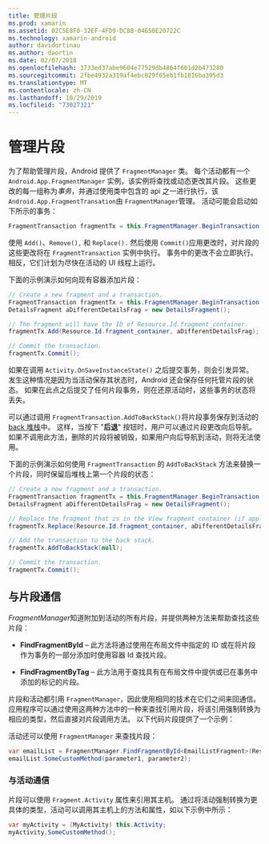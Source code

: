 ```yaml
---
title: 管理片段
ms.prod: xamarin
ms.assetid: 02C5E8F0-32EF-4FD9-DC8B-04650E20722C
ms.technology: xamarin-android
author: davidortinau
ms.author: daortin
ms.date: 02/07/2018
ms.openlocfilehash: 3733ed37abe9604e77529db4864f601d2b473280
ms.sourcegitcommit: 2fbe4932a319af4ebc829f65eb1fb1816ba305d3
ms.translationtype: MT
ms.contentlocale: zh-CN
ms.lasthandoff: 10/29/2019
ms.locfileid: "73027321"
---
```

# <a name="managing-fragments"></a>管理片段

为了帮助管理片段，Android 提供了 `FragmentManager` 类。 每个活动都有一个 `Android.App.FragmentManager` 实例，该实例将查找或动态更改其片段。 这些更改的每一组称为*事务*，并通过使用类中包含的 api 之一进行执行，该 `Android.App.FragmentTransation`由 `FragmentManager`管理。 活动可能会启动如下所示的事务：

```csharp
FragmentTransaction fragmentTx = this.FragmentManager.BeginTransaction();
```

使用 `Add()`、`Remove(),` 和 `Replace().` 然后使用 `Commit()`应用更改时，对片段的这些更改将在 `FragmentTransaction` 实例中执行。 事务中的更改不会立即执行。
相反，它们计划为尽快在活动的 UI 线程上运行。

下面的示例演示如何向现有容器添加片段：

```csharp
// Create a new fragment and a transaction.
FragmentTransaction fragmentTx = this.FragmentManager.BeginTransaction();
DetailsFragment aDifferentDetailsFrag = new DetailsFragment();

// The fragment will have the ID of Resource.Id.fragment_container.
fragmentTx.Add(Resource.Id.fragment_container, aDifferentDetailsFrag);

// Commit the transaction.
fragmentTx.Commit();
```

如果在调用 `Activity.OnSaveInstanceState()` 之后提交事务，则会引发异常。 发生这种情况是因为当活动保存其状态时，Android 还会保存任何托管片段的状态。 如果在此点之后提交了任何片段事务，则在还原活动时，这些事务的状态将丢失。

可以通过调用 `FragmentTransaction.AddToBackStack()`将片段事务保存到活动的[back 堆栈](https://developer.android.com/guide/topics/fundamentals/tasks-and-back-stack.html)中。 这样，当按下 "**后退**" 按钮时，用户可以通过片段更改向后导航。 如果不调用此方法，删除的片段将被销毁，如果用户向后导航到活动，则将无法使用。

下面的示例演示如何使用 `FragmentTransaction` 的 `AddToBackStack` 方法来替换一个片段，同时保留后堆栈上第一个片段的状态：

```csharp
// Create a new fragment and a transaction.
FragmentTransaction fragmentTx = this.FragmentManager.BeginTransaction();
DetailsFragment aDifferentDetailsFrag = new DetailsFragment();

// Replace the fragment that is in the View fragment_container (if applicable).
fragmentTx.Replace(Resource.Id.fragment_container, aDifferentDetailsFrag);

// Add the transaction to the back stack.
fragmentTx.AddToBackStack(null);

// Commit the transaction.
fragmentTx.Commit();
```

## <a name="communicating-with-fragments"></a>与片段通信

*FragmentManager*知道附加到活动的所有片段，并提供两种方法来帮助查找这些片段：

- **FindFragmentById** &ndash; 此方法将通过使用在布局文件中指定的 ID 或在将片段作为事务的一部分添加时使用容器 Id 查找片段。

- **FindFragmentByTag** &ndash; 此方法用于查找具有在布局文件中提供或已在事务中添加的标记的片段。

片段和活动都引用 `FragmentManager`，因此使用相同的技术在它们之间来回通信。 应用程序可以通过使用这两种方法中的一种来查找引用片段，将该引用强制转换为相应的类型，然后直接对片段调用方法。 以下代码片段提供了一个示例：

活动还可以使用 `FragmentManager` 来查找片段：

```csharp
var emailList = FragmentManager.FindFragmentById<EmailListFragment>(Resource.Id.email_list_fragment);
emailList.SomeCustomMethod(parameter1, parameter2);
```

### <a name="communicating-with-the-activity"></a>与活动通信

片段可以使用 `Fragment.Activity` 属性来引用其主机。 通过将活动强制转换为更具体的类型，活动可以调用其主机上的方法和属性，如以下示例中所示：

```csharp
var myActivity = (MyActivity) this.Activity;
myActivity.SomeCustomMethod();
```
